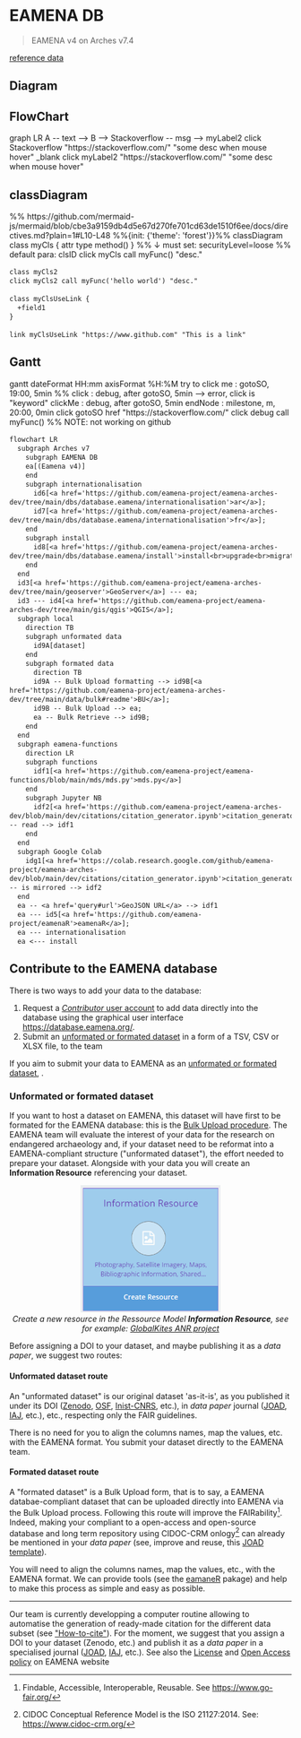 # EAMENA DB
> EAMENA v4 on Arches v7.4

[reference data](https://github.com/eamena-project/eamena-arches-dev/tree/main/dbs/database.eamena/data/reference_data)


## Diagram

<script src="https://cdnjs.cloudflare.com/ajax/libs/mermaid/8.14.0/mermaid.min.js"></script>
<h2>FlowChart</h2>
<div class="mermaid">
  graph LR
  A -- text --> B --> Stackoverflow -- msg --> myLabel2
  click Stackoverflow "https://stackoverflow.com/" "some desc when mouse hover" _blank
  click myLabel2 "https://stackoverflow.com/" "some desc when mouse hover"
</div>

<h2>classDiagram</h2>
<div class="mermaid">
  %% https://github.com/mermaid-js/mermaid/blob/cbe3a9159db4d5e67d270fe701cd63de1510f6ee/docs/directives.md?plain=1#L10-L48
  %%{init: {'theme': 'forest'}}%%
  classDiagram
    class myCls {
      attr type
      method()
    }
    %% ↓ must set: securityLevel=loose %% default para: clsID
    click myCls call myFunc() "desc."

    class myCls2
    click myCls2 call myFunc('hello world') "desc."

    class myClsUseLink {
      +field1
    }

    link myClsUseLink "https://www.github.com" "This is a link"
</div>

<h2>Gantt</h2>
<div class="mermaid">
  gantt
  dateFormat HH:mm
  axisFormat %H:%M
  try to click me : gotoSO, 19:00, 5min
  %% click : debug, after gotoSO,  5min  --> error, click is "keyword"
  clickMe : debug, after gotoSO,  5min
  endNode : milestone, m, 20:00, 0min
  click gotoSO href "https://stackoverflow.com/"
  click debug call myFunc()
  %% NOTE: not working on github
</div>

<script>
  mermaid.initialize({
    securityLevel: 'loose', // strict, loose, antiscript, sandbox // // https://github.com/mermaid-js/mermaid/blob/b141f24068e9c5f6979706383a29db6380ffdf31/docs/usage.md?plain=1#L114-L117
  });

  function myFunc(arg) {
    console.log(arg)
  }
</script>

```mermaid
flowchart LR
  subgraph Arches v7
    subgraph EAMENA DB
    ea[(Eamena v4)]
    end
    subgraph internationalisation
      id6[<a href='https://github.com/eamena-project/eamena-arches-dev/tree/main/dbs/database.eamena/internationalisation'>ar</a>];
      id7[<a href='https://github.com/eamena-project/eamena-arches-dev/tree/main/dbs/database.eamena/internationalisation'>fr</a>];
    end 
    subgraph install
      id8[<a href='https://github.com/eamena-project/eamena-arches-dev/tree/main/dbs/database.eamena/install'>install<br>upgrade<br>migrate</a>];
    end 
  end
  id3[<a href='https://github.com/eamena-project/eamena-arches-dev/tree/main/geoserver'>GeoServer</a>] --- ea;
  id3 --- id4[<a href='https://github.com/eamena-project/eamena-arches-dev/tree/main/gis/qgis'>QGIS</a>];
  subgraph local
    direction TB
    subgraph unformated data
      id9A[dataset]
    end
    subgraph formated data
      direction TB
      id9A -- Bulk Upload formatting --> id9B[<a href='https://github.com/eamena-project/eamena-arches-dev/tree/main/data/bulk#readme'>BU</a>];
      id9B -- Bulk Upload --> ea;
      ea -- Bulk Retrieve --> id9B;
    end
  end
  subgraph eamena-functions
    direction LR
    subgraph functions
      idf1[<a href='https://github.com/eamena-project/eamena-functions/blob/main/mds/mds.py'>mds.py</a>]
    end
    subgraph Jupyter NB
      idf2[<a href='https://github.com/eamena-project/eamena-arches-dev/blob/main/dev/citations/citation_generator.ipynb'>citation_generator.ipynb</a>] -- read --> idf1
    end
  end
  subgraph Google Colab
    idg1[<a href='https://colab.research.google.com/github/eamena-project/eamena-arches-dev/blob/main/dev/citations/citation_generator.ipynb'>citation_generator.ipynb</a>] -- is mirrored --> idf2
  end
  ea -- <a href='query#url'>GeoJSON URL</a> --> idf1
  ea --- id5[<a href='https://github.com/eamena-project/eamenaR'>eamenaR</a>];
  ea --- internationalisation
  ea <--- install
```


## Contribute to the EAMENA database

There is two ways to add your data to the database:

1. Request a [*Contributor* user account](https://eamena.web.ox.ac.uk/open-access-policy#user-contributor) to add data directly into the database using the graphical user interface <https://database.eamena.org/>.
2. Submit an [unformated or formated dataset](#unformated-or-formated-dataset) in a form of a TSV, CSV or XLSX file, to the team

If you aim to submit your data to EAMENA as an [unformated or formated dataset](#unformated-or-formated-dataset), .

### Unformated or formated dataset

If you want to host a dataset on EAMENA, this dataset will have first to be formated for the EAMENA database: this is the [Bulk Upload procedure](https://github.com/eamena-project/eamena-arches-dev/tree/main/data/bulk#readme). The EAMENA team will evaluate the interest of your data for the research on endangered archaeology and, if your dataset need to be reformat into a EAMENA-compliant structure ("unformated dataset"), the effort needed to prepare your dataset.
Alongside with your data you will create an **Information Resource** referencing your dataset. 

<p align="center">
  <img alt="img-name" src="../../www/arches-ea-v4-rm.png" width="250">
  <br>
    <em>Create a new resource in the Ressource Model <b>Information Resource</b>, see for example: <a href = "https://github.com/eamena-project/eamena-arches-dev/blob/main/www/arches-ea-v4-rm-ir-ex2.pdf">GlobalKites ANR project</a></em>
</p>

Before assigning a DOI to your dataset, and maybe publishing it as a *data paper*, we suggest two routes:

#### **Unformated dataset** route

An "unformated dataset" is our original dataset 'as-it-is', as you published it under its DOI ([Zenodo](https://zenodo.org/), [OSF](https://help.osf.io/article/220-create-dois), [Inist-CNRS](https://www.inist.fr/nos-actualites/datacite-accompagne-doi/), etc.), in *data paper* journal ([JOAD](https://openarchaeologydata.metajnl.com/), [IAJ](https://archaeologydataservice.ac.uk/about/the-internet-archaeology-journal/), etc.), etc., respecting only the FAIR guidelines. 

There is no need for you to align the columns names, map the values, etc. with the EAMENA format. You submit your dataset directly to the EAMENA team. 

#### **Formated dataset** route

A "formated dataset" is a Bulk Upload form, that is to say, a EAMENA databae-compliant dataset that can be uploaded directly into EAMENA via the Bulk Upload process. Following this route will improve the FAIRability[^1]. Indeed, making your compliant to a open-access and open-source database and long term repository using CIDOC-CRM onlogy[^2] can already be mentioned in your *data paper* (see, improve and reuse, this [JOAD template](https://github.com/eamena-project/eamena-arches-dev/blob/main/data/bibref/templates/template_joad.md)).

You will need to align the columns names, map the values, etc., with the EAMENA format. We can provide tools (see the [eamaneR](https://github.com/eamena-project/eamenaR#bu) pakage) and help to make this process as simple and easy as possible.

---

Our team is currently developping a computer routine allowing to automatise the generation of ready-made citation for the different data subset (see ["How-to-cite"](https://github.com/eamena-project/eamena-arches-dev/tree/main/data/bibref#readme)). For the moment, we suggest that you assign a DOI to your dataset (Zenodo, etc.) and publish it as a *data paper* in a specialised journal ([JOAD](https://openarchaeologydata.metajnl.com/), [IAJ](https://archaeologydataservice.ac.uk/about/the-internet-archaeology-journal/), etc.). See also the [License](https://eamena.org/database#data-use) and [Open Access policy](https://eamena.org/open-access-policy) on EAMENA website


[^1]: Findable, Accessible, Interoperable, Reusable. See <https://www.go-fair.org/>
[^2]: CIDOC Conceptual Reference Model is the ISO 21127:2014. See: <https://www.cidoc-crm.org/>

